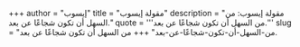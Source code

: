 +++
author = "إيسوب"
title = "مقولة إيسوب"
description = "مقولة إيسوب: من السهل أن تكون شجاعًا عن بعد."
quote = '''من السهل أن تكون شجاعًا عن بعد.'''
slug = "من-السهل-أن-تكون-شجاعًا-عن-بعد"
+++
من السهل أن تكون شجاعًا عن بعد.
